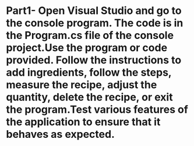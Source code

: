 # Part1- Open Visual Studio and go to the console program. The code is in the Program.cs file of the console project.Use the program or code provided. Follow the instructions to add ingredients, follow the steps, measure the recipe, adjust the quantity, delete the recipe, or exit the program.Test various features of the application to ensure that it behaves as expected.
